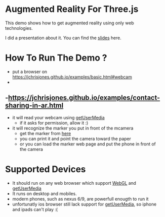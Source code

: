 # Augmented Reality For Three.js

This demo shows how to get augmented reality using only web technologies.

I did a presentation about it. You can find the [slides](http://jeromeetienne.github.io/slides/augmentedrealitywiththreejs/)
here.

# How To Run The Demo ?
- put a browser on https://jchrisjones.github.io/examples/basic.html#webcam
-  
-https://jchrisjones.github.io/examples/contact-sharing-in-ar.html
- 
- it will read your webcam using [getUserMedia](https://developer.mozilla.org/en-US/docs/Web/API/Navigator/getUserMedia)
  - if it asks for permission, allow it :)
- it will recognize the marker you put in front of the mcamera
  - get the marker from [here](http://jeromeetienne.github.io/arplayerforthreejs/marker/image-marker-265.html)
  - you can print it and point the camera toward the paper
  - or you can load the marker web page and put the phone in front of the camera

# Supported Devices
- It should run on any web browser which support
[WebGL](http://caniuse.com/#feat=webgl)
and
[getUserMedia](http://caniuse.com/#feat=stream)
- It runs on desktop and mobiles.
- modern phones, such as nexus 6/9, are powerfull enougth to run it
- unfortunatly ios browser still lack support
  for [getUserMedia](http://caniuse.com/#feat=stream), so iphone and ipads can't play :(
